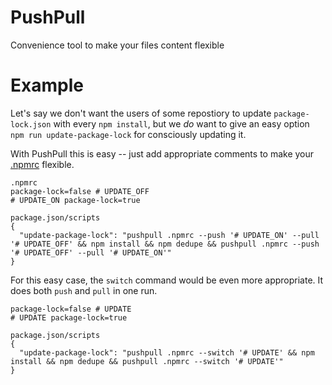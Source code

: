 # PushPull
Convenience tool to make your files content flexible

# Example
Let's say we don't want the users of some repostiory to update `package-lock.json` with every `npm install`, but we _do_ want to give an easy option `npm run update-package-lock` for consciously updating it.

With PushPull this is easy -- just add appropriate comments to make your [.npmrc](./.npmrc) flexible.
```
.npmrc
package-lock=false # UPDATE_OFF
# UPDATE_ON package-lock=true

package.json/scripts
{
  "update-package-lock": "pushpull .npmrc --push '# UPDATE_ON' --pull '# UPDATE_OFF' && npm install && npm dedupe && pushpull .npmrc --push '# UPDATE_OFF' --pull '# UPDATE_ON'"
}
```

For this easy case, the `switch` command would be even more appropriate. It does both `push` and `pull` in one run.
```
package-lock=false # UPDATE
# UPDATE package-lock=true

package.json/scripts
{
  "update-package-lock": "pushpull .npmrc --switch '# UPDATE' && npm install && npm dedupe && pushpull .npmrc --switch '# UPDATE'"
}
```
